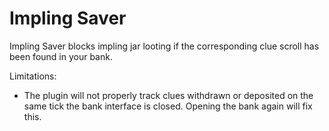 # Impling Saver
Impling Saver blocks impling jar looting if the corresponding clue scroll has been found in your bank.

Limitations:
- The plugin will not properly track clues withdrawn or deposited on the same tick the bank interface is closed. Opening the bank again will fix this.
